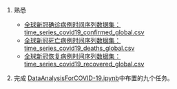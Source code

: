 

1. 熟悉 
   - [全球新冠确诊病例时间序列数据集：time_series_covid19_confirmed_global.csv](time_series_covid19_confirmed_global.csv)
   - [全球新冠死亡病例时间序列数据集：time_series_covid19_deaths_global.csv](time_series_covid19_deaths_global.csv)
   - [全球新冠恢复病例时间序列数据集：time_series_covid19_recovered_global.csv](time_series_covid19_recovered_global.csv)

2. 完成 [DataAnalysisForCOVID-19.ipynb](./DataAnalysisForCOVID-19.ipynb)中布置的九个任务。
